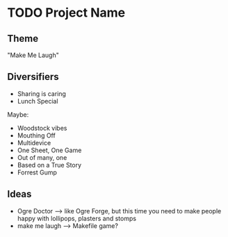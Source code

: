 # TODO Project Name


## Theme

"Make Me Laugh"

## Diversifiers

* Sharing is caring
* Lunch Special

Maybe:
* Woodstock vibes
* Mouthing Off
* Multidevice
* One Sheet, One Game
* Out of many, one
* Based on a True Story
* Forrest Gump

## Ideas

* Ogre Doctor --> like Ogre Forge, but this time you need to make people happy with lollipops, plasters and stomps
* make me laugh --> Makefile game?

